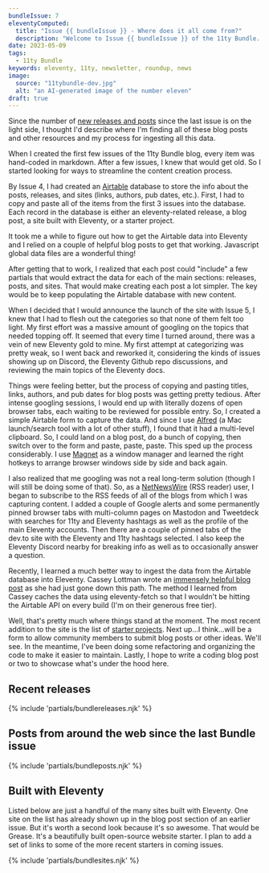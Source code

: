 ```yaml
---
bundleIssue: 7
eleventyComputed:
  title: "Issue {{ bundleIssue }} - Where does it all come from?"
  description: "Welcome to Issue {{ bundleIssue }} of the 11ty Bundle...sausage making, described."
date: 2023-05-09
tags:
  - 11ty Bundle
keywords: eleventy, 11ty, newsletter, roundup, news
image:
  source: "11tybundle-dev.jpg"
  alt: "an AI-generated image of the number eleven"
draft: true
---
```


Since the number of [new releases and posts](#releases) since the last issue is on the light side, I thought I'd describe where I'm finding all of these blog posts and other resources and my process for ingesting all this data.

When I created the first few issues of the 11ty Bundle blog, every item was hand-coded in markdown. After a few issues, I knew that would get old. So I started looking for ways to streamline the content creation process.

By Issue 4, I had created an [Airtable](https://airtable.com/) database to store the info about the posts, releases, and sites (links, authors, pub dates, etc.). First, I had to copy and paste all of the items from the first 3 issues into the database. Each record in the database is either an eleventy-related release, a blog post, a site built with Eleventy, or a starter project.

It took me a while to figure out how to get the Airtable data into Eleventy and I relied on a couple of helpful blog posts to get that working. Javascript global data files are a wonderful thing!

After getting that to work, I realized that each post could "include" a few partials that would extract the data for each of the main sections: releases, posts, and sites. That would make creating each post a lot simpler. The key would be to keep populating the Airtable database with new content.

When I decided that I would announce the launch of the site with Issue 5, I knew that I had to flesh out the categories so that none of them felt too light. My first effort was a massive amount of googling on the topics that needed topping off. It seemed that every time I turned around, there was a vein of new Eleventy gold to mine. My first attempt at categorizing was pretty weak, so I went back and reworked it, considering the kinds of issues showing up on Discord, the Eleventy Github repo discussions, and reviewing the main topics of the Eleventy docs.

Things were feeling better, but the process of copying and pasting titles, links, authors, and pub dates for blog posts was getting pretty tedious. After intense googling sessions, I would end up with literally dozens of open browser tabs, each waiting to be reviewed for possible entry. So, I created a simple Airtable form to capture the data. And since I use [Alfred](https://www.alfredapp.com/) (a Mac launch/search tool with a lot of other stuff), I found that it had a multi-level clipboard. So, I could land on a blog post, do a bunch of copying, then switch over to the form and paste, paste, paste. This sped up the process considerably. I use [Magnet](https://magnet.crowdcafe.com/) as a window manager and learned the right hotkeys to arrange browser windows side by side and back again.

I also realized that me googling was not a real long-term solution (though I will still be doing some of that). So, as a [NetNewsWire](https://netnewswire.com/) (RSS reader) user, I began to subscribe to the RSS feeds of all of the blogs from which I was capturing content. I added a couple of Google alerts and some permanently pinned browser tabs with multi-column pages on Mastodon and Tweetdeck with searches for 11ty and Eleventy hashtags as well as the profile of the main Eleventy accounts. Then there are a couple of pinned tabs of the dev.to site with the Eleventy and 11ty hashtags selected. I also keep the Eleventy Discord nearby for breaking info as well as to occasionally answer a question.

Recently, I learned a much better way to ingest the data from the Airtable database into Eleventy. Cassey Lottman wrote an [immensely helpful blog post](https://www.cassey.dev/posts/2023-05-09-airtable-data-fetch/) as she had just gone down this path. The method I learned from Cassey caches the data using eleventy-fetch so that I wouldn't be hitting the Airtable API on every build (I'm on their generous free tier).

Well, that's pretty much where things stand at the moment. The most recent addition to the site is the list of [starter projects](/starters/). Next up...I think...will be a form to allow community members to submit blog posts or other ideas. We'll see. In the meantime, I've been doing some refactoring and organizing the code to make it easier to maintain. Lastly, I hope to write a coding blog post or two to showcase what's under the hood here.

<div id="releases"></div>

## Recent releases

{% include 'partials/bundlereleases.njk' %}

## Posts from around the web since the last Bundle issue

{% include 'partials/bundleposts.njk' %}

## Built with Eleventy

Listed below are just a handful of the many sites built with Eleventy. One site on the list has already shown up in the blog post section of an earlier issue. But it's worth a second look because it's so awesome. That would be Grease. It's a beautifully built open-source website starter. I plan to add a set of links to some of the more recent starters in coming issues.

{% include 'partials/bundlesites.njk' %}
